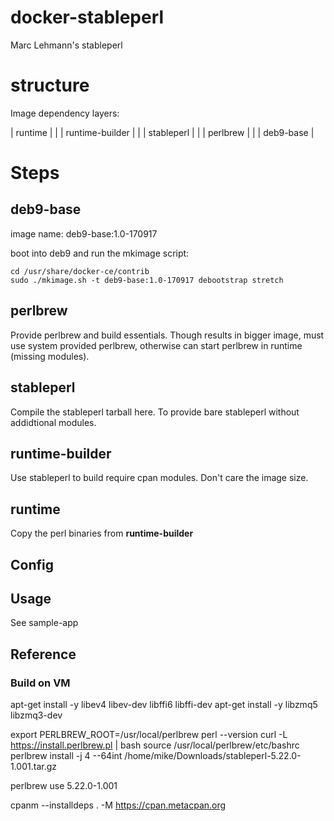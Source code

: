 # docker-stableperl

Marc Lehmann's stableperl

# structure

Image dependency layers:

| runtime |
	|
| runtime-builder |
	|
| stableperl |
	|
| perlbrew |
	|
| deb9-base |


# Steps

## deb9-base

image name: deb9-base:1.0-170917

boot into deb9 and run the mkimage script:

	cd /usr/share/docker-ce/contrib
	sudo ./mkimage.sh -t deb9-base:1.0-170917 debootstrap stretch

## perlbrew

Provide perlbrew and build essentials. Though results in bigger image, must use system provided perlbrew, 
otherwise can start perlbrew in runtime (missing modules).

## stableperl

Compile the stableperl tarball here.
To provide bare stableperl without addidtional modules.

## runtime-builder

Use stableperl to build require cpan modules.
Don't care the image size.

## runtime

Copy the perl binaries from **runtime-builder**


## Config


## Usage

See sample-app

## Reference

### Build on VM

apt-get install -y libev4 libev-dev libffi6 libffi-dev
apt-get install -y libzmq5 libzmq3-dev

export PERLBREW_ROOT=/usr/local/perlbrew
perl --version
curl -L https://install.perlbrew.pl | bash
source /usr/local/perlbrew/etc/bashrc
perlbrew install -j 4 --64int  /home/mike/Downloads/stableperl-5.22.0-1.001.tar.gz

perlbrew use 5.22.0-1.001

cpanm --installdeps . -M https://cpan.metacpan.org
